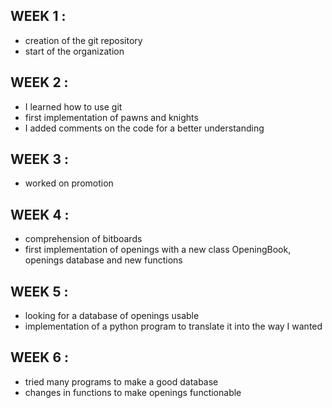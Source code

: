 ## WEEK 1 : 
- creation of the git repository
- start of the organization

## WEEK 2 : 
- I learned how to use git 
- first implementation of pawns and knights
- I added comments on the code for a better understanding

## WEEK 3 : 
- worked on promotion 

## WEEK 4 : 
- comprehension of bitboards
- first implementation of openings with a new class OpeningBook, openings database and new functions

## WEEK 5 : 
- looking for a database of openings usable
- implementation of a python program to translate it into the way I wanted

## WEEK 6 :
- tried many programs to make a good database
- changes in functions to make openings functionable
